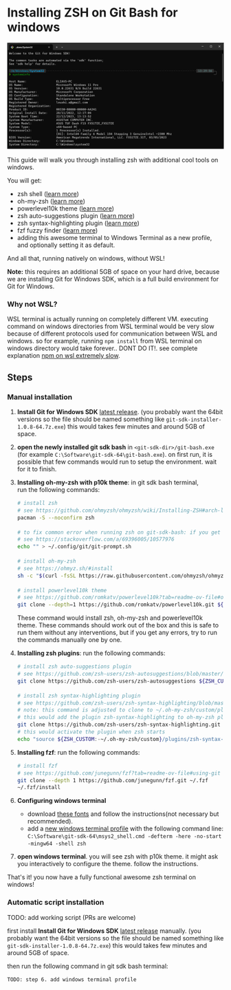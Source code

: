# Installing ZSH on Git Bash for windows

![Alt text](image.png)

This guide will walk you through installing zsh with additional cool tools on windows.

You will get:
- zsh shell ([learn more](https://github.com/ohmyzsh/ohmyzsh/wiki/Installing-ZSH))
- oh-my-zsh ([learn more](https://github.com/ohmyzsh/ohmyzsh))
- powerlevel10k theme ([learn more](https://github.com/romkatv/powerlevel10k))
- zsh auto-suggestions plugin ([learn more](https://github.com/zsh-users/zsh-autosuggestions))
- zsh syntax-highlighting plugin ([learn more](https://github.com/zsh-users/zsh-syntax-highlighting))
- fzf fuzzy finder ([learn more](https://github.com/junegunn/fzf))
- adding this awesome terminal to Windows Terminal as a new profile, and optionally setting it as default.

And all that, running natively on windows, without WSL!

**Note:** this requires an additional 5GB of space on your hard drive, because we are installing Git for Windows SDK, which is a full build environment for Git for Windows.

### Why not WSL?

WSL terminal is actually running on completely different VM. executing command on windows directories from WSL terminal would be very slow because of different protocols used for communication between WSL and windows. so for example, running `npm install` from WSL terminal on windows directory would take forever.. DONT DO IT!. 
see complete explanation [npm on wsl extremely slow](https://stackoverflow.com/a/68974497/10577976).


## Steps

### Manual installation
1. **Install Git for Windows SDK** [latest release](https://github.com/git-for-windows/build-extra/releases). (you probably want the 64bit versions so the file should be named something like `git-sdk-installer-1.0.8-64.7z.exe`) this would takes few minutes and around 5GB of space.
2. **open the newly installed git sdk bash** in `<git-sdk-dir>/git-bash.exe` (for example `C:\Software\git-sdk-64\git-bash.exe`). on first run, it is possible that few commands would run to setup the environment. wait for it to finish.
3. **Installing oh-my-zsh with p10k theme**: in git sdk bash terminal,  
    run the following commands:
    ```bash
    # install zsh
    # see https://github.com/ohmyzsh/ohmyzsh/wiki/Installing-ZSH#arch-linux-or-manjaro
    pacman -S --noconfirm zsh

    # to fix common error when running zsh on git-sdk-bash: if you get error when opening "ERROR: this script is obsolete, please see git-completion."
    # see https://stackoverflow.com/a/69396005/10577976
    echo "" > ~/.config/git/git-prompt.sh

    # install oh-my-zsh
    # see https://ohmyz.sh/#install
    sh -c "$(curl -fsSL https://raw.githubusercontent.com/ohmyzsh/ohmyzsh/master/tools/install.sh)"

    # install powerlevel10k theme
    # see https://github.com/romkatv/powerlevel10k?tab=readme-ov-file#oh-my-zsh
    git clone --depth=1 https://github.com/romkatv/powerlevel10k.git ${ZSH_CUSTOM:-$HOME/.oh-my-zsh/custom}/themes/powerlevel10k

    
    ```
    These command would install zsh, oh-my-zsh and powerlevel10k theme.
    These commands should work out of the box and this is safe to run them without any interventions, but if you get any errors, try to run the commands manually one by one.

4. **Installing zsh plugins**: run the following commands:
    ```bash
    # install zsh auto-suggestions plugin
    # see https://github.com/zsh-users/zsh-autosuggestions/blob/master/INSTALL.md#oh-my-zsh
    git clone https://github.com/zsh-users/zsh-autosuggestions ${ZSH_CUSTOM:-~/.oh-my-zsh/custom}/plugins/zsh-autosuggestions

    # install zsh syntax-highlighting plugin
    # see https://github.com/zsh-users/zsh-syntax-highlighting/blob/master/INSTALL.md#in-your-zshrc
    # note: this command is adjusted to clone to ~/.oh-my-zsh/custom/plugins/zsh-syntax-highlighting instead of local dir like the docs suggest
    # this would add the plugin zsh-syntax-highlighting to oh-my-zsh plugins dir
    git clone https://github.com/zsh-users/zsh-syntax-highlighting.git ${ZSH_CUSTOM:-~/.oh-my-zsh/custom}/plugins/zsh-syntax-highlighting
    # this would activate the plugin when zsh starts
    echo "source ${ZSH_CUSTOM:-~/.oh-my-zsh/custom}/plugins/zsh-syntax-highlighting/zsh-syntax-highlighting.zsh" >> ${ZDOTDIR:-$HOME}/.zshrc
5. **Installing fzf**: run the following commands:
    ```bash
    # install fzf
    # see https://github.com/junegunn/fzf?tab=readme-ov-file#using-git
    git clone --depth 1 https://github.com/junegunn/fzf.git ~/.fzf
    ~/.fzf/install
    ```
6. **Configuring windows terminal**
    - download [these fonts](https://github.com/romkatv/powerlevel10k?tab=readme-ov-file#manual-font-installation) and follow the instructions(not necessary but recommended).  
    - add a [new windows terminal profile](https://pureinfotech.com/create-command-tool-profile-windows-terminal/) with the following command line: `C:\Software\git-sdk-64\msys2_shell.cmd -defterm -here -no-start -mingw64 -shell zsh`
7. **open windows terminal**. you will see zsh with p10k theme. it might ask you interactively to configure the theme. follow the instructions.

That's it! you now have a fully functional awesome zsh terminal on windows!

### Automatic script installation
TODO: add working script (PRs are welcome)

first install **Install Git for Windows SDK** [latest release](https://github.com/git-for-windows/build-extra/releases) manually. (you probably want the 64bit versions so the file should be named something like `git-sdk-installer-1.0.8-64.7z.exe`) this would takes few minutes and around 5GB of space.

then run the following command in git sdk bash terminal:
``` bash
TODO: step 6. add windows terminal profile
```
